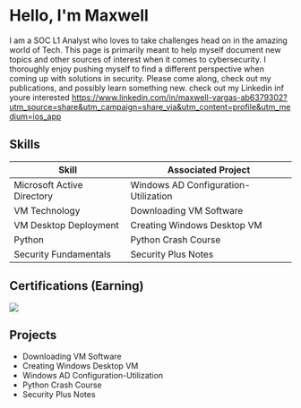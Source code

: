 # Hello, I'm Maxwell

I am a SOC L1 Analyst who loves to take challenges head on in the amazing world of Tech. 
This page is primarily meant to help myself document new topics and other sources of interest when it comes to cybersecurity. I thoroughly enjoy pushing myself to find a different perspective when coming up with solutions in security. Please come along, check out my publications, and possibly learn something new.
check out my Linkedin inf youre interested
https://www.linkedin.com/in/maxwell-vargas-ab6379302?utm_source=share&utm_campaign=share_via&utm_content=profile&utm_medium=ios_app

## Skills

| Skill                                         | Associated Project         |
|-----------------------------------------------|----------------------------|
| Microsoft Active Directory                    | Windows AD Configuration-Utilization   |
| VM Technology                                 | Downloading VM Software   |
| VM Desktop Deployment                          | Creating Windows Desktop VM|
|Python                                         |  Python Crash Course        |
|Security Fundamentals                          | Security Plus Notes          |

## Certifications (Earning)
<div>
<img src="https://img.shields.io/badge/-Security%2B-D54E24?&style=for-the-badge&logo=CompTIA&logoColor=white" />


## Projects
-  Downloading VM Software
-  Creating Windows Desktop VM
-  Windows AD Configuration-Utilization
-  Python Crash Course
- Security Plus Notes 
